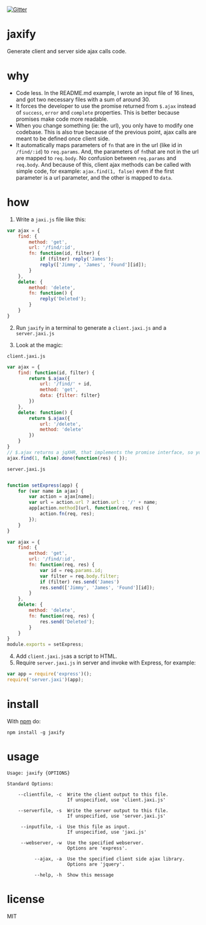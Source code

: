 [![Gitter](https://badges.gitter.im/Join%20Chat.svg)](https://gitter.im/erandros/jaxify?utm_source=badge&utm_medium=badge&utm_campaign=pr-badge)

# jaxify

Generate client and server side ajax calls code.

# why

* Code less. In the README.md example, I wrote an input file of 16 lines, and got two necessary files with a sum of around 30.  
* It forces the developer to use the promise returned from `$.ajax` instead of `success`, `error` and `complete` properties. This is better because promises make code more readable.  
* When you change something (ie: the url), you only have to modify one codebase. This is also true because of the previous point, ajax calls are meant to be defined once client side.  
* It automatically maps parameters of `fn` that are in the url (like id in `/find/:id`) to `req.params`. And, the parameters of `fn`that are not in the url are mapped to `req.body`. No confusion between `req.params` and `req.body`. And because of this, client ajax methods can be called with simple code, for example: `ajax.find(1, false)` even if the first parameter is a url parameter, and the other is mapped to `data`.

# how

1) Write a `jaxi.js` file like this:
```javascript
var ajax = {
    find: {
        method: 'get',
        url: '/find/:id',
        fn: function(id, filter) {
            if (filter) reply('James');
            reply(['Jimmy', 'James', 'Found'][id]);
        }
    },
    delete: {
        method: 'delete',
        fn: function() {
            reply('Deleted');
        }
    }
}
```

2) Run `jaxify` in a terminal to generate a `client.jaxi.js` and a `server.jaxi.js`

3) Look at the magic:  

`client.jaxi.js`
```javascript
var ajax = {
    find: function(id, filter) {
        return $.ajax({
            url: '/find/' + id,
            method: 'get',
            data: {filter: filter}
        })
    },
    delete: function() {
        return $.ajax({
            url: '/delete',
            method: 'delete'
        })
    }
}
// $.ajax returns a jqXHR, that implements the promise interface, so you can do 
ajax.find(1, false).done(function(res) { });
```  

`server.jaxi.js`
```javascript

function setExpress(app) {
    for (var name in ajax) {
        var action = ajax[name];
        var url = action.url ? action.url : '/' + name;
        app[action.method](url, function(req, res) {
            action.fn(req, res);
        });
    }
}

var ajax = {
    find: {
        method: 'get',
        url: '/find/:id',
        fn: function(req, res) {
            var id = req.params.id;
            var filter = req.body.filter;
            if (filter) res.send('James')
			res.send(['Jimmy', 'James', 'Found'][id]);
        }
    },
    delete: {
        method: 'delete',
        fn: function(req, res) {
            res.send('Deleted');
        }
    }
}
module.exports = setExpress;
```

4) Add `client.jaxi.js`as a script to HTML.  
5) Require `server.jaxi.js` in server and invoke with Express, for example:
```javascript
var app = require('express')();
require('server.jaxi')(app);
```

# install

With [npm](http://npmjs.org) do:

```
npm install -g jaxify
```

# usage

```
Usage: jaxify {OPTIONS}

Standard Options:

    --clientfile, -c  Write the client output to this file.
                      If unspecified, use 'client.jaxi.js'
		      
    --serverfile, -s  Write the server output to this file.
                      If unspecified, use 'server.jaxi.js'

     --inputfile, -i  Use this file as input.
                      If unspecified, use 'jaxi.js'
    		     
     --webserver, -w  Use the specified webserver.
                      Options are 'express'.

          --ajax, -a  Use the specified client side ajax library.
                      Options are 'jquery'.

          --help, -h  Show this message
```

# license

MIT
